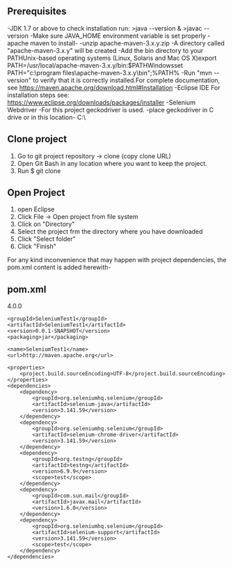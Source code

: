 ## Prerequisites
-JDK 1.7 or above to check installation run: >java --version & >javac --version
-Make sure JAVA_HOME environment variable is set properly 
-apache maven to install- 
-unzip apache-maven-3.x.y.zip
-A directory called "apache-maven-3.x.y" will be created
-Add the bin directory to your PATHUnix-based operating systems (Linux, Solaris and Mac OS X)export PATH=/usr/local/apache-maven-3.x.y/bin:$PATHWindowsset PATH="c:\program files\apache-maven-3.x.y\bin";%PATH%
-Run "mvn --version" to verify that it is correctly installed.For complete documentation, see https://maven.apache.org/download.html#Installation
-Eclipse IDE For installation steps see: https://www.eclipse.org/downloads/packages/installer
-Selenium Webdriver
-For this project geckodriver is used.
-place geckodriver in C drive or in this location- C:\

## Clone project
1. Go to git project repository -> clone (copy clone URL)
2. Open Git Bash in any location where you want to keep the project.
3. Run $ git clone 

## Open Project
1. open Eclipse
2. Click File -> Open project from file system
3. Click on "Directory"
4. Select the project frm the directory where you have downloaded 
5. Click "Select folder"
6. Click "Finish"

For any kind inconvenience that may happen with project dependencies, the pom.xml content is added herewith-

## pom.xml

<project xmlns="http://maven.apache.org/POM/4.0.0"
	xmlns:xsi="http://www.w3.org/2001/XMLSchema-instance"
	xsi:schemaLocation="http://maven.apache.org/POM/4.0.0 http://maven.apache.org/xsd/maven-4.0.0.xsd">
	<modelVersion>4.0.0</modelVersion>

	<groupId>SeleniumTest1</groupId>
	<artifactId>SeleniumTest1</artifactId>
	<version>0.0.1-SNAPSHOT</version>
	<packaging>jar</packaging>

	<name>SeleniumTest1</name>
	<url>http://maven.apache.org</url>

	<properties>
		<project.build.sourceEncoding>UTF-8</project.build.sourceEncoding>
	</properties>
	<dependencies>
        <dependency>
            <groupId>org.seleniumhq.selenium</groupId>
            <artifactId>selenium-java</artifactId>
            <version>3.141.59</version>
        </dependency>
        <dependency>
            <groupId>org.seleniumhq.selenium</groupId>
            <artifactId>selenium-chrome-driver</artifactId>
            <version>3.141.59</version>
        </dependency>
        <dependency>
            <groupId>org.testng</groupId>
            <artifactId>testng</artifactId>
            <version>6.9.9</version>
            <scope>test</scope>
        </dependency>
        <dependency>
            <groupId>com.sun.mail</groupId>
            <artifactId>javax.mail</artifactId>
            <version>1.6.0</version>
        </dependency>
        <dependency>
            <groupId>org.seleniumhq.selenium</groupId>
            <artifactId>selenium-support</artifactId>
            <version>3.141.59</version>
            <scope>test</scope>
        </dependency>
    </dependencies>
</project>

